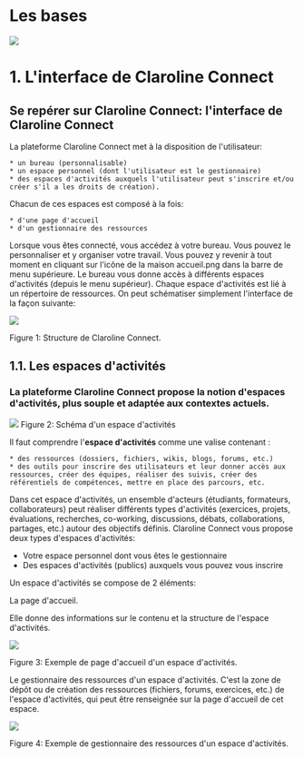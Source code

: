 # Les bases


![](http://www.claroline.net/uploads/custom/images/1522.jpeg)


# 1. L'interface de Claroline Connect



## Se repérer sur Claroline Connect: l'interface de Claroline Connect



La plateforme Claroline Connect met à la disposition de l'utilisateur:

    * un bureau (personnalisable)
    * un espace personnel (dont l'utilisateur est le gestionnaire)
    * des espaces d'activités auxquels l'utilisateur peut s'inscrire et/ou créer s'il a les droits de création).

Chacun de ces espaces est composé à la fois:

    * d'une page d'accueil
    * d'un gestionnaire des ressources

Lorsque vous êtes connecté, vous accédez à votre bureau. Vous pouvez le personnaliser et y organiser votre travail.
Vous pouvez y revenir à tout moment en cliquant sur l'icône de la maison accueil.png dans la barre de menu supérieure.
Le bureau vous donne accès à différents espaces d'activités (depuis le menu supérieur). Chaque espace d'activités est lié à un répertoire de ressources.
On peut schématiser simplement l'interface de la façon suivante:


![](http://www.claroline.net/uploads/custom/images/1755.png)

Figure 1: Structure de Claroline Connect.


## 1.1. Les espaces d'activités


### La plateforme Claroline Connect propose la notion d'**espaces d'activités**, plus souple et adaptée aux contextes actuels.



![](http://www.claroline.net/uploads/custom/images/1408.png)
Figure 2: Schéma d'un espace d'activités


Il faut comprendre l'**espace d'activités** comme une valise contenant :

    * des ressources (dossiers, fichiers, wikis, blogs, forums, etc.)
    * des outils pour inscrire des utilisateurs et leur donner accès aux ressources, créer des équipes, réaliser des suivis, créer des référentiels de compétences, mettre en place des parcours, etc.


Dans cet espace d'activités, un ensemble d'acteurs (étudiants, formateurs, collaborateurs) peut réaliser différents types d'activités (exercices, projets, évaluations, recherches, co-working, discussions, débats, collaborations, partages, etc.) autour des objectifs définis.
Claroline Connect vous propose deux types d'espaces d'activités:

  * Votre espace personnel dont vous êtes le gestionnaire
  * Des espaces d'activités (publics) auxquels vous pouvez vous inscrire 



Un espace d'activités se compose de 2 éléments:


La page d'accueil.

Elle donne des informations sur le contenu et la structure de l'espace d'activités.

![](http://www.claroline.net/uploads/custom/images/1384.png)

Figure 3: Exemple de page d'accueil d'un espace d'activités.

Le gestionnaire des ressources d'un espace d'activités.
C'est la zone de dépôt ou de création des ressources (fichiers, forums, exercices, etc.) de l'espace d'activités, qui peut être renseignée sur la page d'accueil de cet espace.

![](http://www.claroline.net/uploads/custom/images/1385.png)

Figure 4: Exemple de gestionnaire des ressources d'un espace d'activités.




